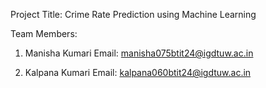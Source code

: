 Project Title:
Crime Rate Prediction using Machine Learning

Team Members:

   1. Manisha Kumari
   Email: manisha075btit24@igdtuw.ac.in

   2. Kalpana Kumari
   Email: kalpana060btit24@igdtuw.ac.in